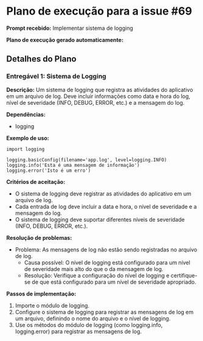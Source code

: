 # Plano de execução para a issue #69

**Prompt recebido:** Implementar sistema de logging

**Plano de execução gerado automaticamente:**

## Detalhes do Plano

### Entregável 1: Sistema de Logging

**Descrição:** Um sistema de logging que registra as atividades do aplicativo em um arquivo de log. Deve incluir informações como data e hora do log, nível de severidade (INFO, DEBUG, ERROR, etc.) e a mensagem do log.

**Dependências:**
- logging

**Exemplo de uso:**
```
import logging

logging.basicConfig(filename='app.log', level=logging.INFO)
logging.info('Esta é uma mensagem de informação')
logging.error('Isto é um erro')
```

**Critérios de aceitação:**
- O sistema de logging deve registrar as atividades do aplicativo em um arquivo de log.
- Cada entrada de log deve incluir a data e hora, o nível de severidade e a mensagem do log.
- O sistema de logging deve suportar diferentes níveis de severidade (INFO, DEBUG, ERROR, etc.).

**Resolução de problemas:**
- Problema: As mensagens de log não estão sendo registradas no arquivo de log.
  - Causa possível: O nível de logging está configurado para um nível de severidade mais alto do que o da mensagem de log.
  - Resolução: Verifique a configuração do nível de logging e certifique-se de que está configurado para um nível de severidade apropriado.

**Passos de implementação:**
1. Importe o módulo de logging.
2. Configure o sistema de logging para registrar as mensagens de log em um arquivo, definindo o nome do arquivo e o nível de logging.
3. Use os métodos do módulo de logging (como logging.info, logging.error) para registrar as mensagens de log.

